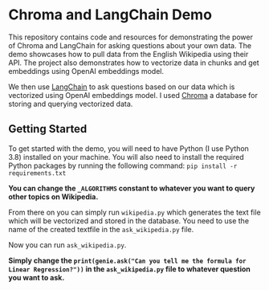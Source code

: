 # Chroma and LangChain Demo
This repository contains code and resources for demonstrating the power of Chroma and LangChain for asking questions about your own data. 
The demo showcases how to pull data from the English Wikipedia using their API. The project also demonstrates how to vectorize data in chunks and get embeddings using OpenAI embeddings model.

We then use [LangChain](https://github.com/hwchase17/langchain) to ask questions based on our data which is vectorized using OpenAI embeddings model. 
I used [Chroma](https://github.com/chroma-core/chroma) a database for storing and querying vectorized data.

## Getting Started
To get started with the demo, you will need to have Python (I use Python 3.8) installed on your machine. You will also need to install the required Python packages by running the following command:
`pip install -r requirements.txt`

 **You can change the `_ALGORITHMS` constant to whatever you want to query other topics on Wikipedia.**

From there on you can simply run `wikipedia.py` which generates the text file which will be vectorized and stored in the database.
You need to use the name of the created textfile in the `ask_wikipedia.py` file.

Now you can run `ask_wikipedia.py`.

**Simply change the `print(genie.ask("Can you tell me the formula for Linear Regression?"))` in the `ask_wikipedia.py` file to whatever question you want to ask.**